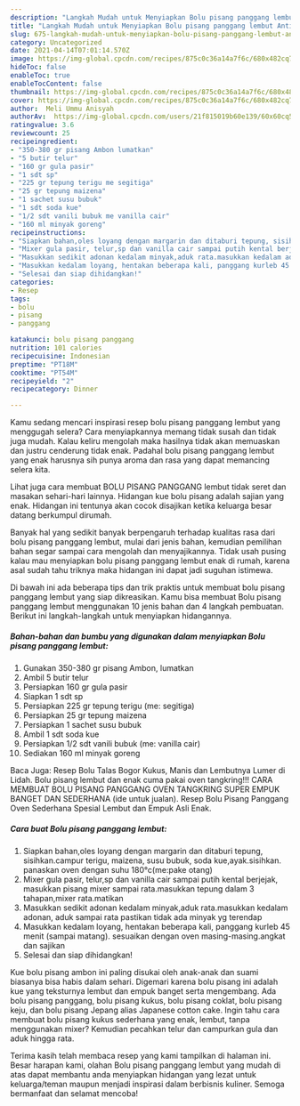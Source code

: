 ```yaml
---
description: "Langkah Mudah untuk Menyiapkan Bolu pisang panggang lembut Anti Gagal"
title: "Langkah Mudah untuk Menyiapkan Bolu pisang panggang lembut Anti Gagal"
slug: 675-langkah-mudah-untuk-menyiapkan-bolu-pisang-panggang-lembut-anti-gagal
category: Uncategorized
date: 2021-04-14T07:01:14.570Z
image: https://img-global.cpcdn.com/recipes/875c0c36a14a7f6c/680x482cq70/bolu-pisang-panggang-lembut-foto-resep-utama.jpg
hideToc: false
enableToc: true
enableTocContent: false
thumbnail: https://img-global.cpcdn.com/recipes/875c0c36a14a7f6c/680x482cq70/bolu-pisang-panggang-lembut-foto-resep-utama.jpg
cover: https://img-global.cpcdn.com/recipes/875c0c36a14a7f6c/680x482cq70/bolu-pisang-panggang-lembut-foto-resep-utama.jpg
author:  Meli Ummu Anisyah
authorAv:  https://img-global.cpcdn.com/users/21f815019b60e139/60x60cq50/avatar.jpg
ratingvalue: 3.6
reviewcount: 25
recipeingredient:
- "350-380 gr pisang Ambon lumatkan"
- "5 butir telur"
- "160 gr gula pasir"
- "1 sdt sp"
- "225 gr tepung terigu me segitiga"
- "25 gr tepung maizena"
- "1 sachet susu bubuk"
- "1 sdt soda kue"
- "1/2 sdt vanili bubuk me vanilla cair"
- "160 ml minyak goreng"
recipeinstructions:
- "Siapkan bahan,oles loyang dengan margarin dan ditaburi tepung, sisihkan.campur terigu, maizena, susu bubuk, soda kue,ayak.sisihkan. panaskan oven dengan suhu 180°c(me:pake otang)"
- "Mixer gula pasir, telur,sp dan vanilla cair sampai putih kental berjejak, masukkan pisang mixer sampai rata.masukkan tepung dalam 3 tahapan,mixer rata.matikan"
- "Masukkan sedikit adonan kedalam minyak,aduk rata.masukkan kedalam adonan, aduk sampai rata pastikan tidak ada minyak yg terendap"
- "Masukkan kedalam loyang, hentakan beberapa kali, panggang kurleb 45 menit (sampai matang). sesuaikan dengan oven masing-masing.angkat dan sajikan"
- "Selesai dan siap dihidangkan!"
categories:
- Resep
tags:
- bolu
- pisang
- panggang

katakunci: bolu pisang panggang 
nutrition: 101 calories
recipecuisine: Indonesian
preptime: "PT18M"
cooktime: "PT54M"
recipeyield: "2"
recipecategory: Dinner

---
```



Kamu sedang mencari inspirasi resep bolu pisang panggang lembut yang menggugah selera? Cara menyiapkannya memang tidak susah dan tidak juga mudah. Kalau keliru mengolah maka hasilnya tidak akan memuaskan dan justru cenderung tidak enak. Padahal bolu pisang panggang lembut yang enak harusnya sih punya aroma dan rasa yang dapat memancing selera kita.


Lihat juga cara membuat BOLU PISANG PANGGANG lembut tidak seret dan masakan sehari-hari lainnya. Hidangan kue bolu pisang adalah sajian yang enak. Hidangan ini tentunya akan cocok disajikan ketika keluarga besar datang berkumpul dirumah.

Banyak hal yang sedikit banyak berpengaruh terhadap kualitas rasa dari bolu pisang panggang lembut, mulai dari jenis bahan, kemudian pemilihan bahan segar sampai cara mengolah dan menyajikannya. Tidak usah pusing kalau mau menyiapkan bolu pisang panggang lembut enak di rumah, karena asal sudah tahu triknya maka hidangan ini dapat jadi suguhan istimewa.


Di bawah ini ada beberapa tips dan trik praktis untuk membuat bolu pisang panggang lembut yang siap dikreasikan. Kamu bisa membuat Bolu pisang panggang lembut menggunakan 10 jenis bahan dan 4 langkah pembuatan. Berikut ini langkah-langkah untuk menyiapkan hidangannya.

<!--inarticleads1-->

##### Bahan-bahan dan bumbu yang digunakan dalam menyiapkan Bolu pisang panggang lembut:

1. Gunakan 350-380 gr pisang Ambon, lumatkan
1. Ambil 5 butir telur
1. Persiapkan 160 gr gula pasir
1. Siapkan 1 sdt sp
1. Persiapkan 225 gr tepung terigu (me: segitiga)
1. Persiapkan 25 gr tepung maizena
1. Persiapkan 1 sachet susu bubuk
1. Ambil 1 sdt soda kue
1. Persiapkan 1/2 sdt vanili bubuk (me: vanilla cair)
1. Sediakan 160 ml minyak goreng


Baca Juga: Resep Bolu Talas Bogor Kukus, Manis dan Lembutnya Lumer di Lidah. Bolu pisang lembut dan enak cuma pakai oven tangkring!!! CARA MEMBUAT BOLU PISANG PANGGANG OVEN TANGKRING SUPER EMPUK BANGET DAN SEDERHANA (ide untuk jualan). Resep Bolu Pisang Panggang Oven Sederhana Spesial Lembut dan Empuk Asli Enak. 

<!--inarticleads2-->

##### Cara buat Bolu pisang panggang lembut:

1. Siapkan bahan,oles loyang dengan margarin dan ditaburi tepung, sisihkan.campur terigu, maizena, susu bubuk, soda kue,ayak.sisihkan. panaskan oven dengan suhu 180°c(me:pake otang)
1. Mixer gula pasir, telur,sp dan vanilla cair sampai putih kental berjejak, masukkan pisang mixer sampai rata.masukkan tepung dalam 3 tahapan,mixer rata.matikan
1. Masukkan sedikit adonan kedalam minyak,aduk rata.masukkan kedalam adonan, aduk sampai rata pastikan tidak ada minyak yg terendap
1. Masukkan kedalam loyang, hentakan beberapa kali, panggang kurleb 45 menit (sampai matang). sesuaikan dengan oven masing-masing.angkat dan sajikan
1. Selesai dan siap dihidangkan!

Kue bolu pisang ambon ini paling disukai oleh anak-anak dan suami biasanya bisa habis dalam sehari. Digemari karena bolu pisang ini adalah kue yang teksturnya lembut dan empuk banget serta mengembang. Ada bolu pisang panggang, bolu pisang kukus, bolu pisang coklat, bolu pisang keju, dan bolu pisang Jepang alias Japanese cotton cake. Ingin tahu cara membuat bolu pisang kukus sederhana yang enak, lembut, tanpa menggunakan mixer? Kemudian pecahkan telur dan campurkan gula dan aduk hingga rata. 

Terima kasih telah membaca resep yang kami tampilkan di halaman ini. Besar harapan kami, olahan Bolu pisang panggang lembut yang mudah di atas dapat membantu anda menyiapkan hidangan yang lezat untuk keluarga/teman maupun menjadi inspirasi dalam berbisnis kuliner. Semoga bermanfaat dan selamat mencoba!

